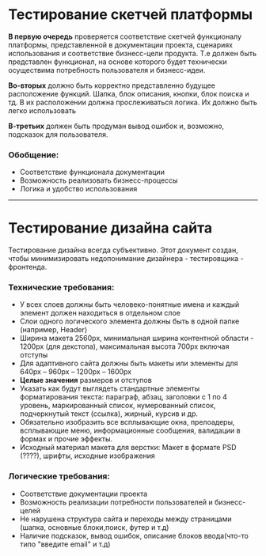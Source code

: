 # Тестирование скетчей платформы

**В первую очередь** проверяется соответствие скетчей функционалу платформы, представленной в документации проекта, сценариях использования
и соответствие бизнесс-цели продукта. Т.е должен быть представлен функционал, на основе которого будет технически осуществима потребность пользователя и бизнесс-идеи.

**Во-вторых** должно быть корректно представленно будущее расположение функций. Шапка, блок описания, кнопки, блок поиска и тд. В их расположении должна прослеживаться логика. Их должно быть легко использовать

**В-третьих** должен быть продуман вывод ошибок и, возможно, подсказок для пользователя.

### Обобщение:
* Соответствие функционала документации
* Возможность реализовать бизнесс-процессы
* Логика и удобство использования

---

# Тестирование дизайна сайта
Тестирование дизайна всегда субъективно. Этот документ создан, чтобы минимизировать недопонимание дизайнера - тестировщика - фронтенда. 
### Технические требования:
* У всех слоев должны быть человеко-понятные имена и каждый элемент должен находиться в отдельном слое
* Слои одного логического элемента должны быть в одной папке (например, Header)
* Ширина макета 2560px, минимальная ширина контентной области - 1200px (для декстопа), максимальная высота 700px включая отступы
* Для адаптивного сайта должны быть макеты или элементы для 640px – 960px – 1200px – 1600px
* **Целые значения** размеров и отступов
* Указать как будут выглядеть стандартные элементы форматирования текста: параграф, абзац, заголовки с 1 по 4 уровень, 
маркированный список, нумерованный список, подчеркнутый текст (ссылка), жирный, курсив и др.
* Обязательно изобразить все всплывающие окна, прелоадеры, всплывающие меню, информационные сообщения, валидации в формах и прочие эффекты.
* Исходный материал макета для верстки: Макет в формате PSD (????), шрифты, исходные изображения

### Логические требования: 
* Соответствие документации проекта
* Возможность реализации потребности пользователей и бизнесс-целей
* Не нарушена структура сайта и переходы между страницами (шапка, основные блоки,поиск, футер и т.д)
* Наличие подсказок, вывод ошибок, описание блоков ввода(что-то типо "введите email" и т.д)
